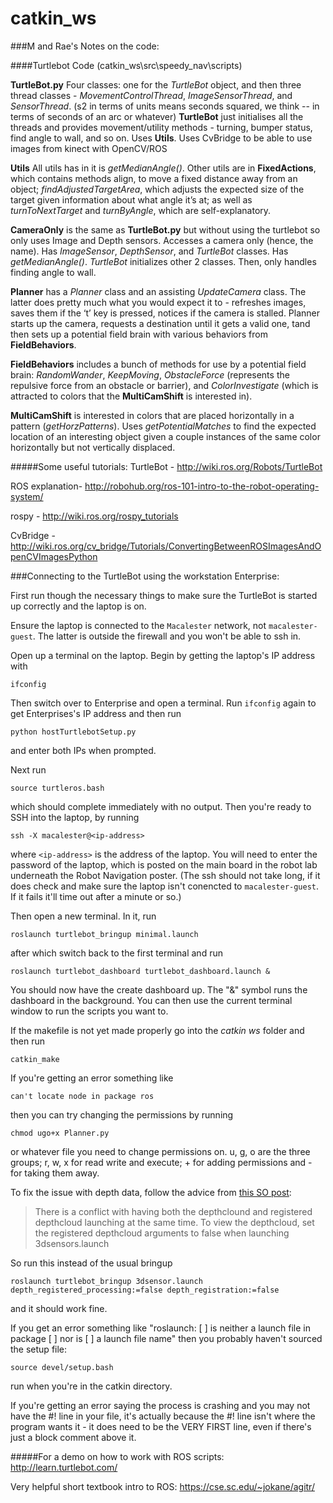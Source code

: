 # catkin_ws

###M and Rae's Notes on the code:


####Turtlebot Code (catkin_ws\src\speedy_nav\scripts)

__TurtleBot.py__ Four classes: one for the _TurtleBot_ object, and then three thread classes - _MovementControlThread_, _ImageSensorThread_, and _SensorThread_. (s2 in terms of units means seconds squared, we think -- in terms of seconds of an arc or whatever)
__TurtleBot__ just initialises all the threads and provides movement/utility methods - turning, bumper status, find angle to wall, and so on. Uses __Utils__. Uses CvBridge to be able to use images from kinect with OpenCV/ROS

__Utils__ All utils has in it is _getMedianAngle()_. Other utils are in __FixedActions__, which contains methods align, to move a fixed distance away from an object; _findAdjustedTargetArea_, which adjusts the expected size of the target given information about what angle it’s at; as well as _turnToNextTarget_ and _turnByAngle_, which are self-explanatory.

__CameraOnly__ is the same as __TurtleBot.py__ but without using the turtlebot so only uses Image and Depth sensors. Accesses a camera only (hence, the name). Has _ImageSensor_, _DepthSensor_, and _TurtleBot_ classes. Has _getMedianAngle()_. _TurtleBot_ initializes other 2 classes. Then, only handles finding angle to wall. 

__Planner__ has a _Planner_ class and an assisting _UpdateCamera_ class. The latter does pretty much what you would expect it to - refreshes images, saves them if the ‘t’ key is pressed, notices if the camera is stalled. 
Planner starts up the camera, requests a destination until it gets a valid one, tand then sets up a potential field brain with various behaviors from __FieldBehaviors__.

__FieldBehaviors__ includes a bunch of methods for use by a potential field brain: _RandomWander_, _KeepMoving_, _ObstacleForce_ (represents the repulsive force from an obstacle or barrier), and _ColorInvestigate_ (which is attracted to colors that the __MultiCamShift__ is interested in).

__MultiCamShift__ is interested in colors that are placed horizontally in a pattern (_getHorzPatterns_). Uses _getPotentialMatches_ to find the expected location of an interesting object given a couple instances of the same color horizontally but not vertically displaced.


#####Some useful tutorials:
TurtleBot - http://wiki.ros.org/Robots/TurtleBot

ROS explanation- http://robohub.org/ros-101-intro-to-the-robot-operating-system/

rospy - http://wiki.ros.org/rospy_tutorials

CvBridge - http://wiki.ros.org/cv_bridge/Tutorials/ConvertingBetweenROSImagesAndOpenCVImagesPython 



###Connecting to the TurtleBot using the workstation Enterprise:

First run though the necessary things to make sure the TurtleBot is started up correctly and the laptop is on. 

Ensure the laptop is connected to the `Macalester` network, not `macalester-guest`. The latter is outside the firewall and you won't be able to ssh in.

Open up a terminal on the laptop. Begin by getting the laptop's IP address with 
```
ifconfig
```
Then switch over to Enterprise and open a terminal. Run `ifconfig` again to get Enterprises's IP address and then run
```
python hostTurtlebotSetup.py
```
and enter both IPs when prompted. 

Next run 
```
source turtleros.bash
```
which should complete immediately with no output. Then you're ready to SSH into the laptop, by running
```
ssh -X macalester@<ip-address>
```
where `<ip-address>` is the address of the laptop. You will need to enter the password of the laptop, which is posted on the main board in the robot lab underneath the Robot Navigation poster. (The ssh should not take long, if it does check and make sure the laptop isn't conencted to `macalester-guest`. If it fails it'll time out after a minute or so.)

Then open a new terminal. In it, run 
```
roslaunch turtlebot_bringup minimal.launch
```
after which switch back to the first terminal and run 
```
roslaunch turtlebot_dashboard turtlebot_dashboard.launch &
```
You should now have the create dashboard up. 
The "&" symbol runs the dashboard in the background. You can then use the current terminal window to run the scripts you want to.

If the makefile is not yet made properly go into the _catkin ws_ folder and then run 
```
catkin_make
```

If you're getting an error something like 
```
can't locate node in package ros
```
then you can try changing the permissions by running
```
chmod ugo+x Planner.py
```
or whatever file you need to change permissions on.
u, g, o are the three groups; r, w, x for read write and execute; + for adding permissions and - for taking them away.

To fix the issue with depth data, follow the advice from [this SO post](http://answers.ros.org/question/163551/no-depth-data-received-from-kinect-on-turtlebot/):

>There is a conflict with having both the depthclound and registered depthcloud launching at the same time. To view the depthcloud, set the registered depthcloud arguments to false when launching 3dsensors.launch

So run this instead of the usual bringup
```
roslaunch turtlebot_bringup 3dsensor.launch depth_registered_processing:=false depth_registration:=false
```
and it should work fine.

If you get an error something like "roslaunch: [ ] is neither a launch file in package [ ] nor is [ ] a launch file name" then you probably haven't sourced the setup file:
```
source devel/setup.bash
```
run when you're in the catkin directory.

If you're getting an error saying the process is crashing and you may not have the #! line in your file, it's actually because the #! line isn't where the program wants it - it does need to be the VERY FIRST line, even if there's just a block comment above it.

#####For a demo on how to work with ROS scripts: http://learn.turtlebot.com/

Very helpful short textbook intro to ROS: https://cse.sc.edu/~jokane/agitr/


